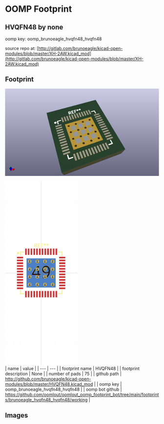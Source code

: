 # OOMP Footprint  
## HVQFN48  by none  
  
oomp key: oomp_brunoeagle_hvqfn48_hvqfn48  
  
source repo at: [http://gitlab.com/brunoeagle/kicad-open-modules/blob/master/XH-2AW.kicad_mod](http://gitlab.com/brunoeagle/kicad-open-modules/blob/master/XH-2AW.kicad_mod)  
## Footprint  
  
[![working_kicad_pcb_3d.png](working_kicad_pcb_3d_600.png)](working_kicad_pcb_3d.png)  
  
[![working.png](working_600.png)](working.png)  
| name | value | 
| --- | --- | 
| footprint name | HVQFN48 | 
| footprint description | None | 
| number of pads | 75 | 
| github path | http://github.com/brunoeagle/kicad-open-modules/blob/master/HVQFN48.kicad_mod | 
| oomp key | oomp_brunoeagle_hvqfn48_hvqfn48 | 
| oomp bot github | https://github.com/oomlout/oomlout_oomp_footprint_bot/tree/main/footprints/brunoeagle_hvqfn48_hvqfn48/working | 
## Images  
